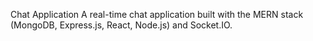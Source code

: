 Chat Application
A real-time chat application built with the MERN stack (MongoDB, Express.js, React, Node.js) and Socket.IO.